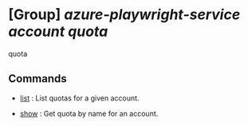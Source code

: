 # [Group] _azure-playwright-service account quota_

quota

## Commands

- [list](/Commands/azure-playwright-service/account/quota/_list.md)
: List quotas for a given account.

- [show](/Commands/azure-playwright-service/account/quota/_show.md)
: Get quota by name for an account.
